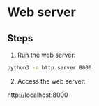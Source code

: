 # Web server

## Steps

1. Run the web server:

```sh
python3 -m http.server 8000
```

2. Access the web server:

http://localhost:8000

